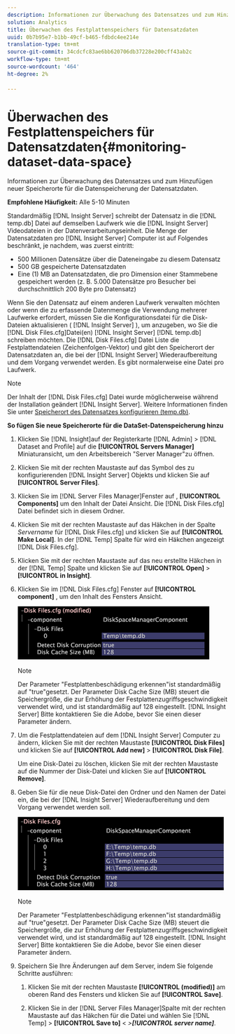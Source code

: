 ```yaml
---
description: Informationen zur Überwachung des Datensatzes und zum Hinzufügen neuer Speicherorte für die Datenspeicherung der Datensatzdaten.
solution: Analytics
title: Überwachen des Festplattenspeichers für Datensatzdaten
uuid: 0b7b95e7-b1bb-49cf-b465-fdbdc4ee214e
translation-type: tm+mt
source-git-commit: 34cdcfc83ae6bb620706db37228e200cff43ab2c
workflow-type: tm+mt
source-wordcount: '464'
ht-degree: 2%

---
```



# Überwachen des Festplattenspeichers für Datensatzdaten{#monitoring-dataset-data-space}

Informationen zur Überwachung des Datensatzes und zum Hinzufügen neuer Speicherorte für die Datenspeicherung der Datensatzdaten.

**Empfohlene Häufigkeit:** Alle 5-10 Minuten

Standardmäßig [!DNL Insight Server] schreibt der Datensatz in die [!DNL temp.db] Datei auf demselben Laufwerk wie die [!DNL Insight Server] Videodateien in der Datenverarbeitungseinheit. Die Menge der Datensatzdaten pro [!DNL Insight Server] Computer ist auf Folgendes beschränkt, je nachdem, was zuerst eintritt:

* 500 Millionen Datensätze über die Dateneingabe zu diesem Datensatz
* 500 GB gespeicherte Datensatzdaten
* Eine (1) MB an Datensatzdaten, die pro Dimension einer Stammebene gespeichert werden (z. B. 5.000 Datensätze pro Besucher bei durchschnittlich 200 Byte pro Datensatz)

Wenn Sie den Datensatz auf einem anderen Laufwerk verwalten möchten oder wenn die zu erfassende Datenmenge die Verwendung mehrerer Laufwerke erfordert, müssen Sie die Konfigurationsdatei für die Disk-Dateien aktualisieren ( [!DNL Insight Server] ), um anzugeben, wo Sie die [!DNL Disk Files.cfg]Datei(en) [!DNL Insight Server] [!DNL temp.db] schreiben möchten. Die [!DNL Disk Files.cfg] Datei Liste die Festplattendateien (Zeichenfolgen-Vektor) und gibt den Speicherort der Datensatzdaten an, die bei der [!DNL Insight Server] Wiederaufbereitung und dem Vorgang verwendet werden. Es gibt normalerweise eine Datei pro Laufwerk.

>[!NOTE]
>
>Der Inhalt der [!DNL Disk Files.cfg] Datei wurde möglicherweise während der Installation geändert [!DNL Insight Server]. Weitere Informationen finden Sie unter [Speicherort des Datensatzes konfigurieren (temp.db)](../../../../home/c-inst-svr/c-install-ins-svr/t-install-proc-inst-svr-dpu/t-cfg-loc-dtst.md#task-f645eefecb154e679acbb480a07c1f0e).

**So fügen Sie neue Speicherorte für die DataSet-Datenspeicherung hinzu**

1. Klicken Sie [!DNL Insight]auf der Registerkarte [!DNL Admin] > [!DNL Dataset and Profile] auf die **[!UICONTROL Servers Manager]** Miniaturansicht, um den Arbeitsbereich &quot;Server Manager&quot;zu öffnen.
1. Klicken Sie mit der rechten Maustaste auf das Symbol des zu konfigurierenden [!DNL Insight Server] Objekts und klicken Sie auf **[!UICONTROL Server Files]**.
1. Klicken Sie im [!DNL Server Files Manager]Fenster auf , **[!UICONTROL Components]** um den Inhalt der Datei Ansicht. Die [!DNL Disk Files.cfg] Datei befindet sich in diesem Ordner.
1. Klicken Sie mit der rechten Maustaste auf das Häkchen in der Spalte *Servername* für [!DNL Disk Files.cfg] und klicken Sie auf **[!UICONTROL Make Local]**. In der [!DNL Temp] Spalte für wird ein Häkchen angezeigt [!DNL Disk Files.cfg].
1. Klicken Sie mit der rechten Maustaste auf das neu erstellte Häkchen in der [!DNL Temp] Spalte und klicken Sie auf **[!UICONTROL Open]** > **[!UICONTROL in Insight]**.
1. Klicken Sie im [!DNL Disk Files.cfg] Fenster auf **[!UICONTROL component]** , um den Inhalt des Fensters Ansicht.

   ![Schritt-Info](assets/cfg_diskfiles_examplevalues.png)

   >[!NOTE]
   >
   >Der Parameter &quot;Festplattenbeschädigung erkennen&quot;ist standardmäßig auf &quot;true&quot;gesetzt. Der Parameter Disk Cache Size (MB) steuert die Speichergröße, die zur Erhöhung der Festplattenzugriffsgeschwindigkeit verwendet wird, und ist standardmäßig auf 128 eingestellt. [!DNL Insight Server] Bitte kontaktieren Sie die Adobe, bevor Sie einen dieser Parameter ändern.

1. Um die Festplattendateien auf dem [!DNL Insight Server] Computer zu ändern, klicken Sie mit der rechten Maustaste **[!UICONTROL Disk Files]** und klicken Sie auf **[!UICONTROL Add new]** > **[!UICONTROL Disk File]**.

   Um eine Disk-Datei zu löschen, klicken Sie mit der rechten Maustaste auf die Nummer der Disk-Datei und klicken Sie auf **[!UICONTROL Remove]**.

1. Geben Sie für die neue Disk-Datei den Ordner und den Namen der Datei ein, die bei der [!DNL Insight Server] Wiederaufbereitung und dem Vorgang verwendet werden soll.

   ![Schritt-Info](assets/cfg_diskfiles_exampleNewValues.png)

   >[!NOTE]
   >
   >Der Parameter &quot;Festplattenbeschädigung erkennen&quot;ist standardmäßig auf &quot;true&quot;gesetzt. Der Parameter Disk Cache Size (MB) steuert die Speichergröße, die zur Erhöhung der Festplattenzugriffsgeschwindigkeit verwendet wird, und ist standardmäßig auf 128 eingestellt. [!DNL Insight Server] Bitte kontaktieren Sie die Adobe, bevor Sie einen dieser Parameter ändern.

1. Speichern Sie Ihre Änderungen auf dem Server, indem Sie folgende Schritte ausführen:

   1. Klicken Sie mit der rechten Maustaste **[!UICONTROL (modified)]** am oberen Rand des Fensters und klicken Sie auf **[!UICONTROL Save]**.

   1. Klicken Sie in der [!DNL Server Files Manager]Spalte mit der rechten Maustaste auf das Häkchen für die Datei und wählen Sie [!DNL Temp] > **[!UICONTROL Save to]** &lt; *>**[!UICONTROL server name]***.

